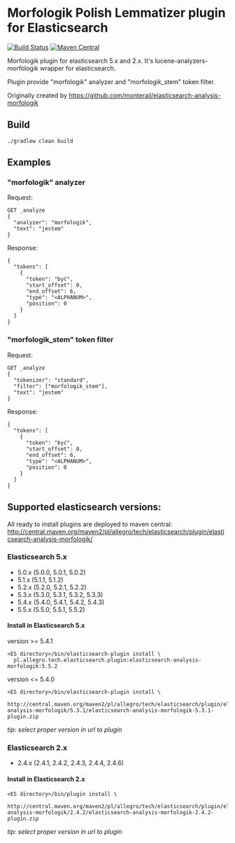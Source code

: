 # Morfologik Polish Lemmatizer plugin for Elasticsearch #
[![Build Status](https://travis-ci.org/allegro/elasticsearch-analysis-morfologik.svg?branch=master)](https://travis-ci.org/allegro/elasticsearch-analysis-morfologik)
[![Maven Central](https://maven-badges.herokuapp.com/maven-central/pl.allegro.tech.elasticsearch.plugin/elasticsearch-analysis-morfologik/badge.svg)](http://central.maven.org/maven2/pl/allegro/tech/elasticsearch/plugin/elasticsearch-analysis-morfologik/)

Morfologik plugin for elasticsearch 5.x and 2.x. It's lucene-analyzers-morfologik wrapper for elasticsearch.

Plugin provide "morfologik" analyzer and "morfologik_stem" token filter.

Originally created by https://github.com/monterail/elasticsearch-analysis-morfologik

## Build ##

`./gradlew clean build`

## Examples ## 

### "morfologik" analyzer ###
Request:
```
GET _analyze
{
  "analyzer": "morfologik",
  "text": "jestem"
}
```
Response:
```
{
  "tokens": [
    {
      "token": "być",
      "start_offset": 0,
      "end_offset": 6,
      "type": "<ALPHANUM>",
      "position": 0
    }
  ]
}
```

### "morfologik_stem" token filter ###
Request:
```
GET _analyze
{
  "tokenizer": "standard",
  "filter": ["morfologik_stem"],
  "text": "jestem"
}
```
Response:
```
{
  "tokens": [
    {
      "token": "być",
      "start_offset": 0,
      "end_offset": 6,
      "type": "<ALPHANUM>",
      "position": 0
    }
  ]
}
```

## Supported elasticsearch versions: ##

All ready to install plugins are deployed to maven central:
http://central.maven.org/maven2/pl/allegro/tech/elasticsearch/plugin/elasticsearch-analysis-morfologik/

### Elasticsearch 5.x
- 5.0.x (5.0.0, 5.0.1, 5.0.2)
- 5.1.x (5.1.1, 5.1.2)
- 5.2.x (5.2.0, 5.2.1, 5.2.2)
- 5.3.x (5.3.0, 5.3.1, 5.3.2, 5.3.3)
- 5.4.x (5.4.0, 5.4.1, 5.4.2, 5.4.3)
- 5.5.x (5.5.0, 5.5.1, 5.5.2)

#### Install in Elasticsearch 5.x
version >= 5.4.1 
```
<ES directory>/bin/elasticsearch-plugin install \
  pl.allegro.tech.elasticsearch.plugin:elasticsearch-analysis-morfologik:5.5.2
```
version <= 5.4.0 
```
<ES directory>/bin/elasticsearch-plugin install \
  http://central.maven.org/maven2/pl/allegro/tech/elasticsearch/plugin/elasticsearch-analysis-morfologik/5.3.1/elasticsearch-analysis-morfologik-5.3.1-plugin.zip
```
*tip: select proper version in url to plugin*

### Elasticsearch 2.x
- 2.4.x (2.4.1, 2.4.2, 2.4.3, 2.4.4, 2.4.6)

#### Install in Elasticsearch 2.x
```
<ES directory>/bin/plugin install \
  http://central.maven.org/maven2/pl/allegro/tech/elasticsearch/plugin/elasticsearch-analysis-morfologik/2.4.2/elasticsearch-analysis-morfologik-2.4.2-plugin.zip
```
*tip: select proper version in url to plugin*